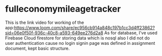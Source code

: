 # fulleconomymileagetracker

This is the link video for working of the app:https://www.loom.com/share/ec956cb914a848c197b1cc3d4ff23862?sid=06e0f50f-936c-40c8-a593-649ee276d2a8
As for database, I've used Firebase Cloud firestore for storing data which is nosql also I did not do user authentication cause no login signin page was defined in assignment document, kept basic structure.
 
 
